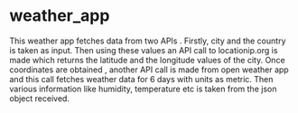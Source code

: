 # weather_app

This weather app fetches data from two APIs . Firstly, city and the country is taken as input. Then using these values an API call to locationip.org is made which returns the latitude and the longitude values of the city. 
Once coordinates are obtained , another API call is made from open weather app and this call fetches weather data for 6 days with units as metric. Then various information like humidity, temperature etc is taken from the json object received.
